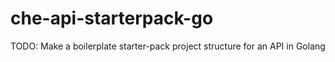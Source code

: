 # che-api-starterpack-go

TODO: Make a boilerplate starter-pack project structure for an API in Golang
